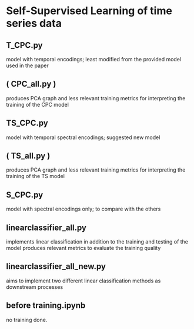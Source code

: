 # Self-Supervised Learning of time series data

## T_CPC.py
model with temporal encodings; least modified from the provided model used in the paper


## ( CPC_all.py )
produces PCA graph and less relevant training metrics for interpreting the training of the CPC model


## TS_CPC.py
model with temporal spectral encodings; suggested new model


## ( TS_all.py )
produces PCA graph and less relevant training metrics for interpreting the training of the TS model


## S_CPC.py
model with spectral encodings only; to compare with the others


## linearclassifier_all.py
implements linear classification in addition to the training and testing of the model
produces relevant metrics to evaluate the training quality


## linearclassifier_all_new.py
aims to implement two different linear classification methods as downstream processes


## before training.ipynb
no training done. 



